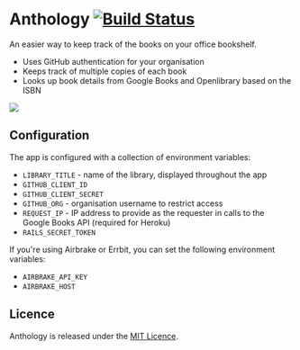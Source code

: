 # Anthology [![Build Status](https://travis-ci.org/JordanHatch/anthology.png?branch=master)](https://travis-ci.org/JordanHatch/anthology)

An easier way to keep track of the books on your office bookshelf.

* Uses GitHub authentication for your organisation
* Keeps track of multiple copies of each book
* Looks up book details from Google Books and Openlibrary based on the ISBN

![](http://jordanhatch.github.com/anthology/img/screenshot.png)

## Configuration

The app is configured with a collection of environment variables:

* `LIBRARY_TITLE` - name of the library, displayed throughout the app
* `GITHUB_CLIENT_ID`
* `GITHUB_CLIENT_SECRET`
* `GITHUB_ORG` - organisation username to restrict access
* `REQUEST_IP` - IP address to provide as the requester in calls to the Google Books API (required for Heroku)
* `RAILS_SECRET_TOKEN`

If you're using Airbrake or Errbit, you can set the following environment variables:

* `AIRBRAKE_API_KEY`
* `AIRBRAKE_HOST`

## Licence

Anthology is released under the [MIT Licence](http://www.opensource.org/licenses/MIT).

